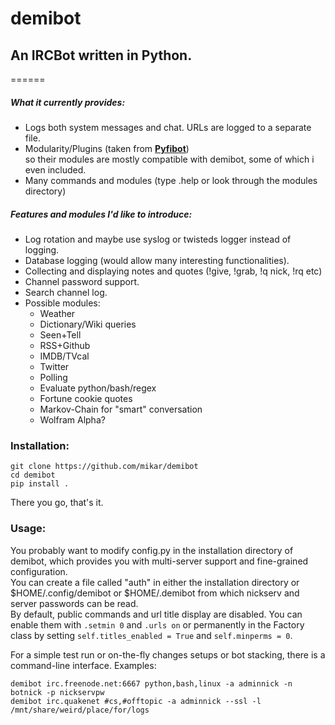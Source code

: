 # demibot  

## An IRCBot written in Python.  
======
  
##### What it currently provides:  
  * Logs both system messages and chat. URLs are logged to a separate file.
  * Modularity/Plugins (taken from [**Pyfibot**](https://github.com/lepinkainen/pyfibot))  
    so their modules are mostly compatible with demibot, some of which i even included.
  * Many commands and modules (type .help or look through the modules directory)
    
##### Features and modules I'd like to introduce:  
  * Log rotation and maybe use syslog or twisteds logger instead of logging.
  * Database logging (would allow many interesting functionalities).
  * Collecting and displaying notes and quotes (!give, !grab, !q nick, !rq etc)
  * Channel password support.
  * Search channel log.
  * Possible modules:
    * Weather
    * Dictionary/Wiki queries
    * Seen+Tell
    * RSS+Github
    * IMDB/TVcal
    * Twitter
    * Polling
    * Evaluate python/bash/regex
    * Fortune cookie quotes
    * Markov-Chain for "smart" conversation
    * Wolfram Alpha?
 
 ### Installation:  
 ```
 git clone https://github.com/mikar/demibot
 cd demibot
 pip install .
 ```  
 
 There you go, that's it.  
 
 ### Usage:  
 
 You probably want to modify config.py in the installation directory of demibot,
 which provides you with multi-server support and fine-grained configuration.  
 You can create a file called "auth" in either the installation directory or
 $HOME/.config/demibot or $HOME/.demibot from which nickserv and server passwords
 can be read.  
 By default, public commands and url title display are disabled. You can enable
 them with `.setmin 0` and `.urls on` or permanently in the Factory class by setting
 `self.titles_enabled = True` and `self.minperms = 0`.
 
 
 For a simple test run or on-the-fly changes setups or bot stacking, there is a command-line interface.
 Examples:  
 ```
 demibot irc.freenode.net:6667 python,bash,linux -a adminnick -n botnick -p nickservpw
 demibot irc.quakenet #cs,#offtopic -a adminnick --ssl -l /mnt/share/weird/place/for/logs
 ```
